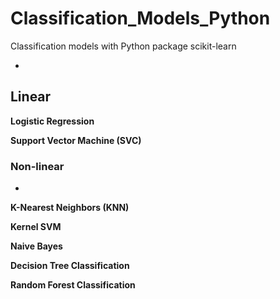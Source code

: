 # Classification_Models_Python
Classification models with Python package scikit-learn

-
## Linear

**Logistic Regression**



**Support Vector Machine (SVC)**


### Non-linear
-
**K-Nearest Neighbors (KNN)**

**Kernel SVM**

**Naive Bayes**
 
 
 **Decision Tree Classification**  
 
 **Random Forest Classification**
